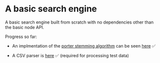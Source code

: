 # A basic search engine

A basic search engine built from scratch with no dependencies other than the basic node API.

Progress so far:

- An implmentation of the [porter stemming algorithm](https://tartarus.org/martin/PorterStemmer/index.html) can be seen [here](./stemming/porter/README.md) ✅

- A CSV parser is [here](./utils/csv/README.md) ✅ (required for processing test data)
